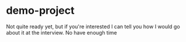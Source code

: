 # demo-project
Not quite ready yet, but if you're interested I can tell you how I would go about it at the interview.
No have enough time
